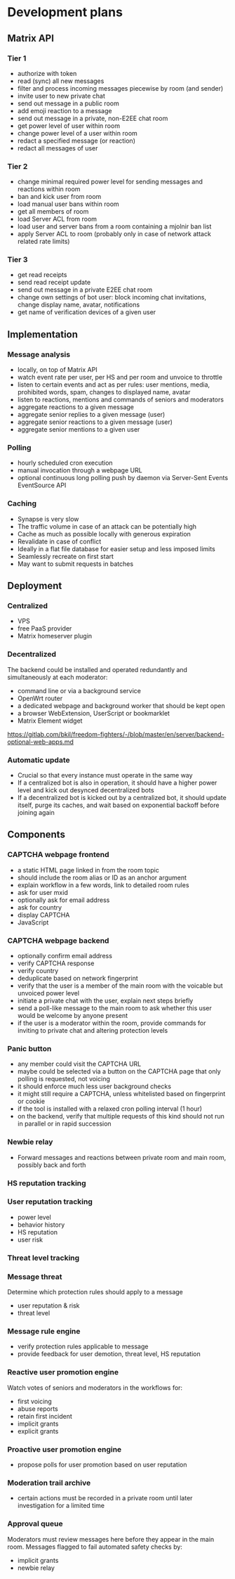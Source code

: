 # Development plans

## Matrix API

### Tier 1

* authorize with token
* read (sync) all new messages
* filter and process incoming messages piecewise by room (and sender)
* invite user to new private chat
* send out message in a public room
* add emoji reaction to a message
* send out message in a private, non-E2EE chat room
* get power level of user within room
* change power level of a user within room
* redact a specified message (or reaction)
* redact all messages of user

### Tier 2

* change minimal required power level for sending messages and reactions within room
* ban and kick user from room
* load manual user bans within room
* get all members of room
* load Server ACL from room
* load user and server bans from a room containing a mjolnir ban list
* apply Server ACL to room (probably only in case of network attack related rate limits)

### Tier 3

* get read receipts
* send read receipt update
* send out message in a private E2EE chat room
* change own settings of bot user: block incoming chat invitations, change display name, avatar, notifications
* get name of verification devices of a given user

## Implementation

### Message analysis

* locally, on top of Matrix API
* watch event rate per user, per HS and per room and unvoice to throttle
* listen to certain events and act as per rules: user mentions, media, prohibited words, spam, changes to displayed name, avatar
* listen to reactions, mentions and commands of seniors and moderators
* aggregate reactions to a given message
* aggregate senior replies to a given message (user)
* aggregate senior reactions to a given message (user)
* aggregate senior mentions to a given user

### Polling

* hourly scheduled cron execution
* manual invocation through a webpage URL
* optional continuous long polling push by daemon via Server-Sent Events EventSource API

### Caching

* Synapse is very slow
* The traffic volume in case of an attack can be potentially high
* Cache as much as possible locally with generous expiration
* Revalidate in case of conflict
* Ideally in a flat file database for easier setup and less imposed limits
* Seamlessly recreate on first start
* May want to submit requests in batches

## Deployment

### Centralized

* VPS
* free PaaS provider
* Matrix homeserver plugin

### Decentralized

The backend could be installed and operated redundantly and simultaneously at each moderator:

* command line or via a background service
* OpenWrt router
* a dedicated webpage and background worker that should be kept open
* a browser WebExtension, UserScript or bookmarklet
* Matrix Element widget

https://gitlab.com/bkil/freedom-fighters/-/blob/master/en/server/backend-optional-web-apps.md

### Automatic update

* Crucial so that every instance must operate in the same way
* If a centralized bot is also in operation, it should have a higher power level and kick out desynced decentralized bots
* If a decentralized bot is kicked out by a centralized bot, it should update itself, purge its caches, and wait based on exponential backoff before joining again

## Components

### CAPTCHA webpage frontend

* a static HTML page linked in from the room topic
* should include the room alias or ID as an anchor argument
* explain workflow in a few words, link to detailed room rules
* ask for user mxid
* optionally ask for email address
* ask for country
* display CAPTCHA
* JavaScript

### CAPTCHA webpage backend

* optionally confirm email address
* verify CAPTCHA response
* verify country
* deduplicate based on network fingerprint
* verify that the user is a member of the main room with the voicable but unvoiced power level
* initiate a private chat with the user, explain next steps briefly
* send a poll-like message to the main room to ask whether this user would be welcome by anyone present
* if the user is a moderator within the room, provide commands for inviting to private chat and altering protection levels

### Panic button

* any member could visit the CAPTCHA URL
* maybe could be selected via a button on the CAPTCHA page that only polling is requested, not voicing
* it should enforce much less user background checks
* it might still require a CAPTCHA, unless whitelisted based on fingerprint or cookie
* if the tool is installed with a relaxed cron polling interval (1 hour)
* on the backend, verify that multiple requests of this kind should not run in parallel or in rapid succession

### Newbie relay

* Forward messages and reactions between private room and main room, possibly back and forth

### HS reputation tracking

### User reputation tracking

* power level
* behavior history
* HS reputation
* user risk

### Threat level tracking

### Message threat

Determine which protection rules should apply to a message

* user reputation & risk
* threat level

### Message rule engine

* verify protection rules applicable to message
* provide feedback for user demotion, threat level, HS reputation

### Reactive user promotion engine

Watch votes of seniors and moderators in the workflows for:

* first voicing
* abuse reports
* retain first incident
* implicit grants
* explicit grants

### Proactive user promotion engine

* propose polls for user promotion based on user reputation

### Moderation trail archive

* certain actions must be recorded in a private room until later investigation for a limited time

### Approval queue

Moderators must review messages here before they appear in the main room.
Messages flagged to fail automated safety checks by:

* implicit grants
* newbie relay
